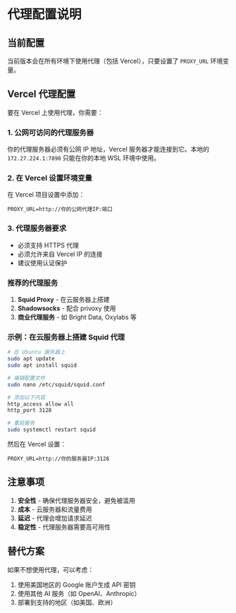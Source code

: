# 代理配置说明

## 当前配置

当前版本会在所有环境下使用代理（包括 Vercel），只要设置了 `PROXY_URL` 环境变量。

## Vercel 代理配置

要在 Vercel 上使用代理，你需要：

### 1. 公网可访问的代理服务器

你的代理服务器必须有公网 IP 地址，Vercel 服务器才能连接到它。本地的 `172.27.224.1:7890` 只能在你的本地 WSL 环境中使用。

### 2. 在 Vercel 设置环境变量

在 Vercel 项目设置中添加：
```
PROXY_URL=http://你的公网代理IP:端口
```

### 3. 代理服务器要求

- 必须支持 HTTPS 代理
- 必须允许来自 Vercel IP 的连接
- 建议使用认证保护

### 推荐的代理服务

1. **Squid Proxy** - 在云服务器上搭建
2. **Shadowsocks** - 配合 privoxy 使用
3. **商业代理服务** - 如 Bright Data, Oxylabs 等

### 示例：在云服务器上搭建 Squid 代理

```bash
# 在 Ubuntu 服务器上
sudo apt update
sudo apt install squid

# 编辑配置文件
sudo nano /etc/squid/squid.conf

# 添加以下内容
http_access allow all
http_port 3128

# 重启服务
sudo systemctl restart squid
```

然后在 Vercel 设置：
```
PROXY_URL=http://你的服务器IP:3128
```

## 注意事项

1. **安全性** - 确保代理服务器安全，避免被滥用
2. **成本** - 云服务器和流量费用
3. **延迟** - 代理会增加请求延迟
4. **稳定性** - 代理服务器需要高可用性

## 替代方案

如果不想使用代理，可以考虑：
1. 使用美国地区的 Google 账户生成 API 密钥
2. 使用其他 AI 服务（如 OpenAI、Anthropic）
3. 部署到支持的地区（如美国、欧洲）